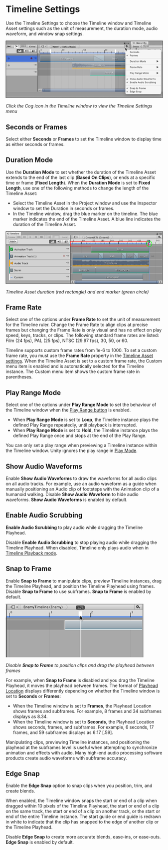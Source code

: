 # Timeline Settings

Use the Timeline Settings to choose the Timeline window and Timeline Asset settings such as the unit of measurement, the duration mode, audio waveform, and window snap settings.

![Click the Cog icon in the Timeline window to view the Timeline Settings menu](images/timeline_cog_menu.png)

_Click the Cog icon in the Timeline window to view the Timeline Settings menu_

## Seconds or Frames

Select either **Seconds** or **Frames** to set the Timeline window to display time as either seconds or frames.

## Duration Mode

Use the **Duration Mode** to set whether the duration of the Timeline Asset extends to the end of the last clip (**Based On Clips**), or ends at a specific time or frame (**Fixed Length**). When the **Duration Mode** is set to **Fixed Length**, use one of the following methods to change the length of the Timeline Asset:

* Select the Timeline Asset in the Project window and use the Inspector window to set the Duration in seconds or frames. 
* In the Timeline window, drag the blue marker on the timeline. The blue marker indicates the end of the Timeline Asset. A blue line indicates the duration of the Timeline Asset.

![Timeline Asset duration (red rectangle) and end marker (green circle)](images/timeline_duration_mode.png)

_Timeline Asset duration (red rectangle) and end marker (green circle)_

## Frame Rate

Select one of the options under **Frame Rate** to set the unit of measurement for the Timeline ruler. Change the Frame Rate to align clips at precise frames but changing the Frame Rate is only visual and has no effect on play speed, keys, tracks, or clips. The following standard frame rates are listed: Film (24 fps), PAL (25 fps), NTSC (29.97 fps), 30, 50, or 60.

Timeline supports custom frame rates from 1e-6 to 1000. To set a custom frame rate, you must use the **Frame Rate** property in the [Timeline Asset settings](insp_tl.md). When the Timeline Asset is set to a custom frame rate, the Custom menu item is enabled and is automatically selected for the Timeline instance. The Custom menu item shows the custom frame rate in parentheses.

## Play Range Mode

Select one of the options under **Play Range Mode** to set the behaviour of the Timeline window when the [Play Range button](tl_play_cntrls.md#playrange) is enabled.

* When **Play Range Mode** is set to **Loop**, the Timeline instance plays the defined Play Range repeatedly, until playback is interrupted.
* When **Play Range Mode** is set to **Hold**, the Timeline instance plays the defined Play Range once and stops at the end of the Play Range.

You can only set a play range when previewing a Timeline instance within the Timeline window. Unity ignores the play range in [Play Mode](https://docs.unity3d.com/Manual/GameView.html). 

## Show Audio Waveforms

Enable **Show Audio Waveforms** to draw the waveforms for all audio clips on all audio tracks. For example, use an audio waveform as a guide when manually positioning an Audio clip of footsteps with the Animation clip of a humanoid walking. Disable **Show Audio Waveform** to hide audio waveforms. **Show Audio Waveforms** is enabled by default.

## Enable Audio Scrubbing

**Enable Audio Scrubbing** to play audio while dragging the Timeline Playhead. 

Disable **Enable Audio Scrubbing** to stop playing audio while dragging the Timeline Playhead. When disabled, Timeline only plays audio when in [Timeline Playback mode](tl_play_cntrls.md#playbutton).

## Snap to Frame

Enable **Snap to Frame** to manipulate clips, preview Timeline instances, drag the Timeline Playhead, and position the Timeline Playhead using frames. Disable **Snap to Frame** to use subframes. **Snap to Frame** is enabled by default.

![Disable **Snap to Frame** to position clips and drag the playhead between frames](images/timeline_frames_subframes.png)

_Disable **Snap to Frame** to position clips and drag the playhead between frames_

For example, when **Snap to Frame** is disabled and you drag the Timeline Playhead, it moves the playhead between frames. The format of [Playhead Location](tl_play_cntrls.md#playheadlocation) displays differently depending on whether the Timeline window is set to **Seconds** or **Frames**:

* When the Timeline window is set to **Frames**, the Playhead Location shows frames and subframes. For example, 8 frames and 34 subframes displays as 8.34.
* When the Timeline window is set to **Seconds**, the Playhead Location shows seconds, frames, and subframes. For example, 6 seconds, 17 frames, and 59 subframes displays as 6:17 [.59].

Manipulating clips, previewing Timeline instances, and positioning the playhead at the subframes level is useful when attempting to synchronize animation and effects with audio. Many high-end audio processing software products create audio waveforms with subframe accuracy. 

## Edge Snap

Enable the **Edge Snap** option to snap clips when you position, trim, and create blends. 

When enabled, the Timeline window snaps the start or end of a clip when dragged within 10 pixels of the Timeline Playhead, the start or end of a clip on the same track, the start or end of a clip on another track, or the start or end of the entire Timeline instance. The start guide or end guide is redrawn in white to indicate that the clip has snapped to the edge of another clip or the Timeline Playhead.

Disable **Edge Snap** to create more accurate blends, ease-ins, or ease-outs. **Edge Snap** is enabled by default.
